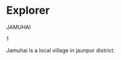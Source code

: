 # Explorer
<html>
  <head> JAMUHAI </head>
  <p> 1 </p>
  <body> Jamuhai is a local village in jaunpur district.</body>
</html>
